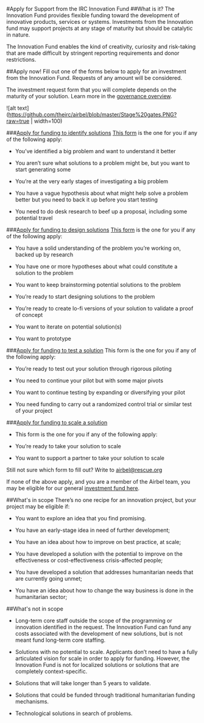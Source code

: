 #Apply for Support from the IRC Innovation Fund
##What is it?
The Innovation Fund provides flexible funding toward the development of innovative products, services or systems. Investments from the Innovation fund may support projects at any stage of maturity but should be catalytic in nature.

The Innovation Fund enables the kind of creativity, curiosity and risk-taking that are made difficult by stringent reporting requirements and donor restrictions.

##Apply now!
Fill out one of the forms below to apply for an investment from the Innovation Fund. Requests of any amount will be considered.

The investment request form that you will complete depends on the maturity of your solution. Learn more in the [governance overview](https://docs.google.com/document/d/1yFEU7u67W0CZdzrsoZXGnfT8qUjsfvzlFrFvjzFWKuQ/edit?usp=sharing).

![alt text](https://github.com/theirc/airbel/blob/master/Stage%20gates.PNG?raw=true | width=100)

###[Apply for funding to identify solutions](https://docs.google.com/forms/d/e/1FAIpQLSfFTOISRfh9T9K-B8fNEqm3wSo6XEd_RTNCj7G9LTYBnszLDw/viewform?usp=sf_link)
[This form](https://docs.google.com/forms/d/e/1FAIpQLSfFTOISRfh9T9K-B8fNEqm3wSo6XEd_RTNCj7G9LTYBnszLDw/viewform?usp=sf_link) is the one for you if any of the following apply:

* You’ve identified a big problem and want to understand it better

* You aren’t sure what solutions to a problem might be, but you want to start generating some 

* You’re at the very early stages of investigating a big problem

* You have a vague hypothesis about what might help solve a problem better but you need to back it up before you start testing

* You need to do desk research to beef up a proposal, including some potential travel

###[Apply for funding to design solutions](https://docs.google.com/forms/d/e/1FAIpQLSeTatNQ3XbaglomB4QRWxPsk9C0H6CZ04piMq2AGQVmLcaQRw/viewform?usp=sf_link)
[This form](https://docs.google.com/forms/d/e/1FAIpQLSeTatNQ3XbaglomB4QRWxPsk9C0H6CZ04piMq2AGQVmLcaQRw/viewform?usp=sf_link) is the one for you if any of the following apply:

* You have a solid understanding of the problem you’re working on, backed up by research

* You have one or more hypotheses about what could constitute a solution to the problem

* You want to keep brainstorming potential solutions to the problem

* You’re ready to start designing solutions to the problem

* You’re ready to create lo-fi versions of your solution to validate a proof of concept

* You want to iterate on potential solution(s)

* You want to prototype

###[Apply for funding to test a solution](https://goo.gl/forms/3f7SyMMV7eWAa9fC3)
This form is the one for you if any of the following apply:

* You’re ready to test out your solution through rigorous piloting

* You need to continue your pilot but with some major pivots

* You want to continue testing by expanding or diversifying your pilot

* You need funding to carry out a randomized control trial or similar test of your project

###[Apply for funding to scale a solution](https://goo.gl/forms/UooPh6jzblcFu4NG3)

* This form is the one for you if any of the following apply:

* You’re ready to take your solution to scale

* You want to support a partner to take your solution to scale

Still not sure which form to fill out? Write to [airbel@rescue.org](mailto:airbel@rescue.org)

If none of the above apply, and you are a member of the Airbel team, you may be eligible for our general [investment fund here](https://docs.google.com/document/d/1k2YEdWixylbz_ogLvSfd8k6e7VsL1615g86pKYcLzSY/edit?usp=sharing).

##What's in scope
There’s no one recipe for an innovation project, but your project may be eligible if:

* You want to explore an idea that you find promising.

* You have an early-stage idea in need of further development;

* You have an idea about how to improve on best practice, at scale;

* You have developed a solution with the potential to improve on the effectiveness or cost-effectiveness crisis-affected people;

* You have developed a solution that addresses humanitarian needs that are currently going unmet;

* You have an idea about how to change the way business is done in the humanitarian sector;

##What's not in scope
* Long-term core staff outside the scope of the programming or innovation identified in the request. The Innovation Fund can fund any costs associated with the development of new solutions, but is not meant fund long-term core staffing. 

* Solutions with no potential to scale. Applicants don’t need to have a fully articulated vision for scale in order to apply for funding. However, the Innovation Fund is not for localized solutions or solutions that are completely context-specific. 

* Solutions that will take longer than 5 years to validate.

* Solutions that could be funded through traditional humanitarian funding mechanisms.

* Technological solutions in search of problems.
